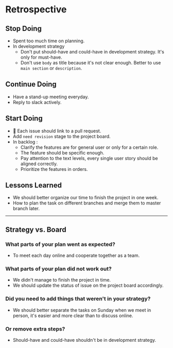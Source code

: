 # Retrospective

## Stop Doing

- Spent too much time on planning.
- In development strategy
  - Don't put should-have and could-have in development strategy. It's only for
    must-have.
  - Don't use `body` as title because it's not clear enough. Better to use
    `main section` or `description`.

## Continue Doing

- Have a stand-up meeting everyday.
- Reply to slack actively.

## Start Doing

- :star2: Each issue should link to a pull request.
- Add `need revision` stage to the project board.
- In backlog :
  - Clarify the features are for general user or only for a certain role.
  - The feature should be specific enough.
  - Pay attention to the text levels, every single user story should be aligned
    correctly.
  - Prioritize the features in orders.

## Lessons Learned

- We should better organize our time to finish the project in one week.
- How to plan the task on different branches and merge them to master branch
  later.

---

## Strategy vs. Board

### What parts of your plan went as expected?

- To meet each day online and cooperate together as a team.

### What parts of your plan did not work out?

- We didn't manage to finish the project in time.
- We should update the status of issue on the project board accordingly.

### Did you need to add things that weren't in your strategy?

- We should better separate the tasks on Sunday when we meet in person, it's
  easier and more clear than to discuss online.

### Or remove extra steps?

- Should-have and could-have shouldn't be in development strategy.
